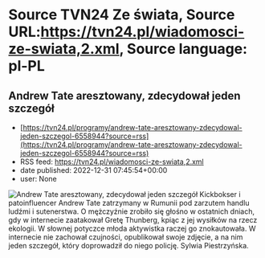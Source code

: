 # Source TVN24 Ze świata, Source URL:https://tvn24.pl/wiadomosci-ze-swiata,2.xml, Source language: pl-PL

## Andrew Tate aresztowany, zdecydował jeden szczegół
 - [https://tvn24.pl/programy/andrew-tate-aresztowany-zdecydowal-jeden-szczegol-6558944?source=rss](https://tvn24.pl/programy/andrew-tate-aresztowany-zdecydowal-jeden-szczegol-6558944?source=rss)
 - RSS feed: https://tvn24.pl/wiadomosci-ze-swiata,2.xml
 - date published: 2022-12-31 07:45:54+00:00
 - user: None

<img alt="Andrew Tate aresztowany, zdecydował jeden szczegół" src="https://tvn24.pl/najnowsze/cdn-zdjecie-dcmzl7-piestrzynska-6558937/alternates/LANDSCAPE_1280" />
    Kickbokser i patoinfluencer Andrew Tate zatrzymany w Rumunii pod zarzutem handlu ludźmi i sutenerstwa. O mężczyźnie zrobiło się głośno w ostatnich dniach, gdy w internecie zaatakował Gretę Thunberg, kpiąc z jej wysiłków na rzecz ekologii. W słownej potyczce młoda aktywistka raczej go znokautowała. W internecie nie zachował czujności, opublikował swoje zdjęcie, a na nim jeden szczegół, który doprowadził do niego policję. Sylwia Piestrzyńska.
